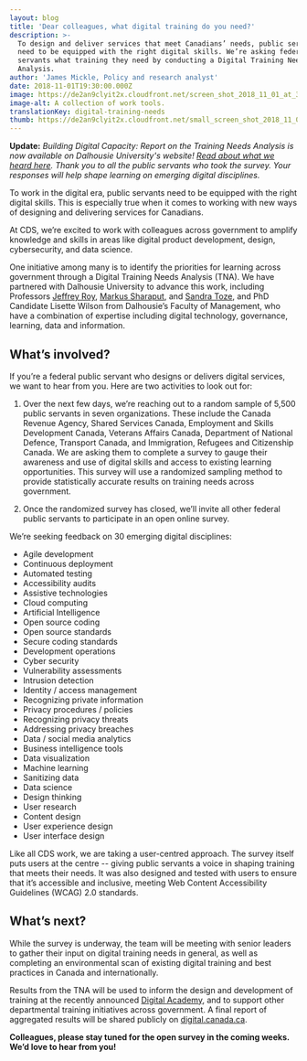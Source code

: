 ```yaml
---
layout: blog
title: 'Dear colleagues, what digital training do you need?'
description: >-
  To design and deliver services that meet Canadians’ needs, public servants
  need to be equipped with the right digital skills. We’re asking federal public
  servants what training they need by conducting a Digital Training Needs
  Analysis.
author: 'James Mickle, Policy and research analyst'
date: 2018-11-01T19:30:00.000Z
image: https://de2an9clyit2x.cloudfront.net/screen_shot_2018_11_01_at_3_42_39_pm_a3ff96d004.jpg
image-alt: A collection of work tools.
translationKey: digital-training-needs
thumb: https://de2an9clyit2x.cloudfront.net/small_screen_shot_2018_11_01_at_3_42_39_pm_a3ff96d004.jpg
---
```

**Update:** *Building Digital Capacity: Report on the Training Needs Analysis is now available on Dalhousie University's website! [Read about what we heard here](/2019/08/30/assessing-government-training-needs-for-the-future-of-digital-service-delivery/). Thank you to all the public servants who took the survey. Your responses will help shape learning on emerging digital disciplines.*

To work in the digital era, public servants need to be equipped with the right digital skills. This is especially true when it comes to working with new ways of designing and delivering services for Canadians.

At CDS, we’re excited to work with colleagues across government to amplify knowledge and skills in areas like digital product development, design, cybersecurity, and data science.

One initiative among many is to identify the priorities for learning across government through a Digital Training Needs Analysis (TNA). We have partnered with Dalhousie University to advance this work, including Professors [Jeffrey Roy](https://www.dal.ca/faculty/management/school-of-public-administration/faculty-staff/our-faculty/jeffrey-roy.html), [Markus Sharaput](https://www.dal.ca/faculty/management/school-of-public-administration/faculty-staff/our-faculty/markus-sharaput.html), and [Sandra Toze](https://www.dal.ca/faculty/management/school-of-information-management/faculty-staff/faculty/sandra-toze.html), and PhD Candidate Lisette Wilson from Dalhousie’s Faculty of Management, who have a combination of expertise including digital technology, governance, learning, data and information.

## What’s involved?

If you’re a federal public servant who designs or delivers digital services, we want to hear from you. Here are two activities to look out for:

1. Over the next few days, we’re reaching out to a random sample of 5,500 public servants in seven organizations. These include the Canada Revenue Agency, Shared Services Canada, Employment and Skills Development Canada, Veterans Affairs Canada, Department of National Defence, Transport Canada, and Immigration, Refugees and Citizenship Canada. We are asking them to complete a survey to gauge their awareness and use of digital skills and access to existing learning opportunities. This survey will use a randomized sampling method to provide statistically accurate results on training needs across government.

2. Once the randomized survey has closed, we’ll invite all other federal public servants to participate in an open online survey.

We’re seeking feedback on 30 emerging digital disciplines:

* Agile development
* Continuous deployment
* Automated testing
* Accessibility audits
* Assistive technologies
* Cloud computing
* Artificial Intelligence
* Open source coding
* Open source standards
* Secure coding standards
* Development operations
* Cyber security
* Vulnerability assessments
* Intrusion detection
* Identity / access management
* Recognizing private information
* Privacy procedures / policies
* Recognizing privacy threats
* Addressing privacy breaches
* Data / social media analytics
* Business intelligence tools
* Data visualization
* Machine learning
* Sanitizing data
* Data science
* Design thinking
* User research
* Content design
* User experience design
* User interface design

Like all CDS work, we are taking a user-centred approach. The survey itself puts users at the centre -- giving public servants a voice in shaping training that meets their needs. It was also designed and tested with users to ensure that it’s accessible and inclusive, meeting Web Content Accessibility Guidelines (WCAG) 2.0 standards.

## What’s next?

While the survey is underway, the team will be meeting with senior leaders to gather their input on digital training needs in general, as well as completing an environmental scan of existing digital training and best practices in Canada and internationally.

Results from the TNA will be used to inform the design and development of training at the recently announced [Digital Academy](https://www.canada.ca/en/treasury-board-secretariat/news/2018/10/government-of-canada-launches-digital-academy.html), and to support other departmental training initiatives across government. A final report of aggregated results will be shared publicly on [digital.canada.ca](https://digital.canada.ca/).

**Colleagues, please stay tuned for the open survey in the coming weeks. We’d love to hear from you!**

